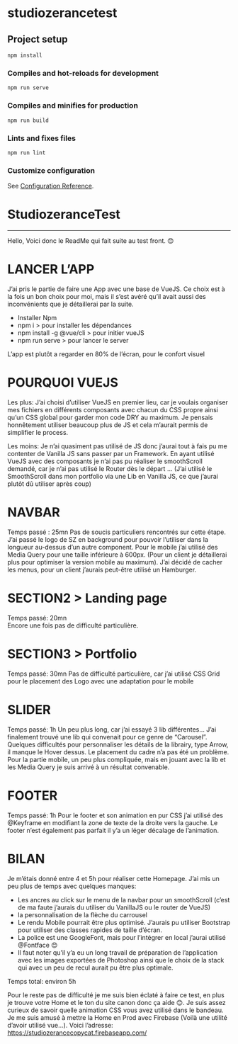 # studiozerancetest

## Project setup
```
npm install
```

### Compiles and hot-reloads for development
```
npm run serve
```

### Compiles and minifies for production
```
npm run build
```

### Lints and fixes files
```
npm run lint
```

### Customize configuration
See [Configuration Reference](https://cli.vuejs.org/config/).
# StudiozeranceTest

___________________________________________________________________________

Hello, 
Voici donc le ReadMe qui fait suite au test front. 😊

# LANCER L’APP
J’ai pris le partie de faire une App avec une base de VueJS. Ce choix est à la fois un bon choix pour moi, mais il s’est avéré qu’il avait aussi des inconvénients que je détaillerai par la suite. 

* Installer Npm
* npm i > pour installer les dépendances
* npm install -g @vue/cli > pour initier vueJS
* npm run serve > pour lancer le server

L’app est plutôt a regarder en 80% de l’écran, pour le confort visuel

# POURQUOI VUEJS

Les plus:
J’ai choisi d’utiliser VueJS en premier lieu, car je voulais organiser mes fichiers en différents composants avec chacun du CSS propre ainsi qu’un CSS global pour garder mon code DRY au maximum.
Je pensais honnêtement utiliser beaucoup plus de JS et cela m’aurait permis de simplifier le process. 

Les moins: 
Je n’ai quasiment pas utilisé de JS donc j’aurai tout à fais pu me contenter de Vanilla JS sans passer par un Framework. 
En ayant utilisé VueJS avec des composants je n’ai pas pu réaliser le smoothScroll demandé, car je n’ai pas utilisé le Router dès le départ … (J’ai utilisé le SmoothScroll dans mon portfolio via une Lib en Vanilla JS, ce que j’aurai plutôt dû utiliser après coup)

# NAVBAR 

Temps passé : 25mn 
Pas de soucis particuliers rencontrés sur cette étape. 
J’ai passé le logo de SZ en background pour pouvoir l’utiliser dans la longueur au-dessus d’un autre component. 
Pour le mobile j’ai utilisé des Media Query pour une taille inférieure à 600px. (Pour un client je détaillerai plus pour optimiser la version mobile au maximum). 
J’ai décidé de cacher les menus, pour un client j’aurais peut-être utilisé un Hamburger.

# SECTION2 > Landing page 

Temps passé: 20mn <br/>
Encore une fois pas de difficulté particulière. 

# SECTION3 > Portfolio

Temps passé: 30mn 
Pas de difficulté particulière, car j’ai utilisé CSS Grid pour le placement des Logo avec une adaptation pour le mobile

# SLIDER 
Temps passé: 1h 
Un peu plus long, car j’ai essayé 3 lib différentes… J’ai finalement trouvé une lib qui convenait pour ce genre de “Carousel”. 
Quelques difficultés pour personnaliser les détails de la librairy, type Arrow, il manque le Hover dessus.
Le placement du cadre n’a pas été un problème. 
Pour la partie mobile, un peu plus compliquée, mais en jouant avec la lib et les Media Query je suis arrivé à un résultat convenable.

# FOOTER
Temps passé: 1h
Pour le footer et son animation en pur CSS j’ai utilisé des @Keyframe en modifiant la zone de texte de la droite vers la gauche. 
Le footer n’est également pas parfait il y’a un léger décalage de l’animation. 

# BILAN
Je m’étais donné entre 4 et 5h pour réaliser cette Homepage. J’ai mis un peu plus de temps avec quelques manques:

* Les ancres au click sur le menu de la navbar pour un smoothScroll (c’est de ma faute j’aurais du utiliser du VanillaJS ou le router de VueJS)
* la personnalisation de la flèche du carrousel 
* Le rendu Mobile pourrait être plus optimisé. J’aurais pu utiliser Bootstrap pour utiliser des classes rapides de taille d’écran. 
* La police est une GoogleFont, mais pour l’intégrer en local j’aurai utilisé @Fontface 😊
* Il faut noter qu’il y’a eu un long travail de préparation de l’application avec les images exportées de Photoshop ainsi que le choix de la stack qui avec un peu de recul aurait pu être plus optimale. 

Temps total: environ 5h 

Pour le reste pas de difficulté je me suis bien éclaté à faire ce test, en plus je trouve votre Home et le ton du site canon donc ça aide 😊.
Je suis assez curieux de savoir quelle animation CSS vous avez utilisé dans le bandeau.
Je me suis amusé à mettre la Home en Prod avec Firebase (Voilà une utilité d’avoir utilisé vue…). 
Voici l’adresse: https://studiozerancecopycat.firebaseapp.com/   

